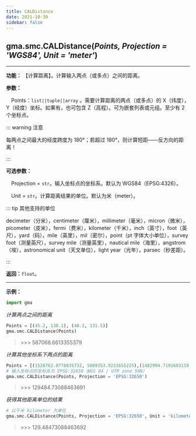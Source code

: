 ```yaml
---
title: CALDistance
date: 2021-10-30
sidebar: false
---
```


## gma.smc.**CALDistance**(*Points, Projection = 'WGS84', Unit = 'meter'*)<Badge text="1.0.5 +"/>
---

**功能：** 【计算距离】。计算输入两点（或多点）之间的距离。

**参数：**

&emsp;Points：`list||tuple||array` 。需要计算距离的两点（或多点）的 X（纬度），Y（经度）坐标。如果有，也可包含 Z（高程）。可为嵌套列表或元组。至少有 2 个坐标点。

::: warning 注意

每两点之间最大的经度跨度为 180°；若超过 180°，则计算短距——反方向的距离！

:::

**可选参数：**

&emsp;Projection = `str`。输入坐标点的坐标系。默认为 WGS84（EPSG:4326）。

&emsp;Unit = `str`。计算距离结果的单位。默认为米（meter）。

::: tip 其他支持的单位

decimeter（分米），centimeter（厘米），millimeter（毫米），micron（微米），picometer（皮米），fermi（费米），kilometer（千米），inch（英寸），foot（英尺），yard（码），mile（英里），mil（密尔），point（pt 字体大小单位），survey foot（测量英尺），survey mile（测量英里），nautical mile（海里），angstrom（埃），astronomical unit（天文单位），light year（光年），parsec（秒差距）。

:::

**返回：**`float`。

---

**示例：**
```python
import gma
```
*计算两点之间的距离*
```python
Points = [(45.2, 130.1), (40.2, 131.5)]
gma.smc.CALDistance(Points)
```
> \>>> 567068.6613355379

*计算其他坐标系下两点的距离*

```python
Points = [(1528762.0778835732, 5089353.9231655225),(1482994.7191603119, 4968227.359572877)]
# 输入坐标点的坐标系为 EPSG:32650（WGS 84 / UTM zone 50N）
gma.smc.CALDistance(Points, Projection = 'EPSG:32650')
```
> \>>> 129484.73088463691

*获得其他距离单位的结果*
```python
# 以千米 kilometer 为单位
gma.smc.CALDistance(Points, Projection = 'EPSG:32650', Unit = 'kilometer')
```
> \>>> 129.48473088463692
